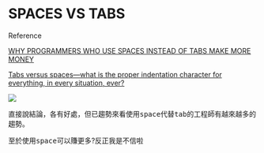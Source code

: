 # SPACES VS TABS

Reference 

[WHY PROGRAMMERS WHO USE SPACES INSTEAD OF TABS MAKE MORE MONEY](https://insanelab.com/blog/notes/spaces-vs-tabs/)

[Tabs versus spaces—what is the proper indentation character for everything, in every situation, ever?](https://softwareengineering.stackexchange.com/questions/57/tabs-versus-spaces-what-is-the-proper-indentation-character-for-everything-in-e)



![](https://insanelab.com/wp-content/uploads/2018/07/tabs-vs-spaces.png)

直接說結論，各有好處，但已趨勢來看使用<kbd>space</kbd>代替<kbd>tab</kbd>的工程師有越來越多的趨勢。

至於使用<kbd>space</kbd>可以賺更多?反正我是不信啦

